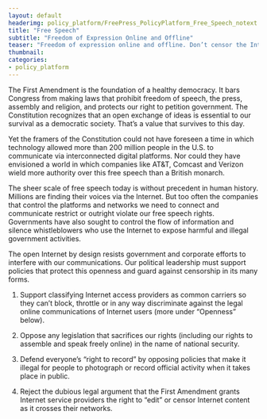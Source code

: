 ```yaml
---
layout: default
headerimg: policy_platform/FreePress_PolicyPlatform_Free_Speech_notext.png
title: "Free Speech"
subtitle: "Freedom of Expression Online and Offline"
teaser: "Freedom of expression online and offline. Don’t censor the Internet."
thumbnail:
categories:
- policy_platform
---
```


The First Amendment is the foundation of a healthy democracy. It bars Congress from making laws that prohibit freedom of speech, the press, assembly and religion, and protects our right to petition government. The Constitution recognizes that an open exchange of ideas is essential to our survival as a democratic society. That’s a value that survives to this day.

Yet the framers of the Constitution could not have foreseen a time in which technology allowed more than 200 million people in the U.S. to communicate via interconnected digital platforms. Nor could they have envisioned a world in which companies like AT&T, Comcast and Verizon wield more authority over this free speech than a British monarch.

The sheer scale of free speech today is without precedent in human history. Millions are finding their voices via the Internet. But too often the companies that control the platforms and networks we need to connect and communicate restrict or outright violate our free speech rights. Governments have also sought to control the flow of information and silence whistleblowers who use the Internet to expose harmful and illegal government activities.

The open Internet by design resists government and corporate efforts to interfere with our communications. Our political leadership must support policies that protect this openness and guard against censorship in its many forms.

 1. Support classifying Internet access providers as common carriers so they can’t block, throttle or in any way discriminate against the legal online communications of Internet users (more under “Openness” below).  

 1. Oppose any legislation that sacrifices our rights (including our rights to assemble and speak freely online) in the name of national security.  

 1. Defend everyone’s “right to record” by opposing policies that make it illegal for people to photograph or record official activity when it takes place in public.

 1. Reject the dubious legal argument that the First Amendment grants Internet service providers the right to “edit” or censor Internet content as it crosses their networks.
